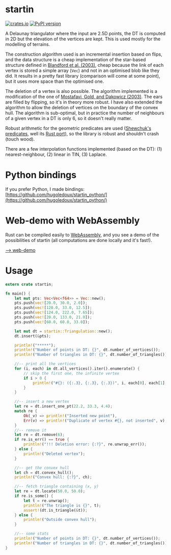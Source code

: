 # startin

[![crates.io](https://img.shields.io/crates/v/startin.svg)](https://crates.io/crates/startin)
[![PyPI version](https://badge.fury.io/py/startin.svg)](https://badge.fury.io/py/startin)

A Delaunay triangulator where the input are 2.5D points, the DT is computed in 2D but the elevation of the vertices are kept.
This is used mostly for the modelling of terrains.

The construction algorithm used is an incremental insertion based on flips, and the data structure is a cheap implementation of the star-based structure defined in [Blandford et al. (2003)](https://citeseerx.ist.psu.edu/viewdoc/summary?doi=10.1.1.9.6823), cheap because the link of each vertex is stored a simple array (`Vec`) and not in an optimised blob like they did.
It results in a pretty fast library (comparison will come at some point), but it uses more space than the optimised one.

The deletion of a vertex is also possible. The algorithm implemented is a modification of the one of [Mostafavi, Gold, and Dakowicz (2003)](https://doi.org/10.1016/S0098-3004(03)00017-7). The ears are filled by flipping, so it's in theory more robust. I have also extended the algorithm to allow the deletion of vertices on the boundary of the convex hull. The algorithm is sub-optimal, but in practice the number of neighbours of a given vertex in a DT is only 6, so it doesn't really matter.

Robust arithmetic for the geometric predicates are used ([Shewchuk's predicates](https://www.cs.cmu.edu/~quake/robust.html), well its [Rust port](https://github.com/Stoeoef/spade/blob/master/src/exactpred.rs)), so the library is robust and shouldn't crash (touch wood). 

There are a few interpolation functions implemented (based on the DT): (1) nearest-neighbour, (2) linear in TIN, (3) Laplace.

# Python bindings

If you prefer Python, I made bindings: [https://github.com/hugoledoux/startin_python/](https://github.com/hugoledoux/startin_python/)


# Web-demo with WebAssembly

Rust can be compiled easily to [WebAssembly](https://www.rust-lang.org/what/wasm), and you see a demo of the possibilities of startin (all computations are done locally and it's fast!).

[--> web-demo](https://hugoledoux.github.io/startin_wasm/www/dist/)



# Usage

```rust
extern crate startin;

fn main() {
    let mut pts: Vec<Vec<f64>> = Vec::new();
    pts.push(vec![20.0, 30.0, 2.0]);
    pts.push(vec![120.0, 33.0, 12.5]);
    pts.push(vec![124.0, 222.0, 7.65]);
    pts.push(vec![20.0, 133.0, 21.0]);
    pts.push(vec![60.0, 60.0, 33.0]);

    let mut dt = startin::Triangulation::new();
    dt.insert(&pts);

    println!("*****");
    println!("Number of points in DT: {}", dt.number_of_vertices());
    println!("Number of triangles in DT: {}", dt.number_of_triangles());

    //-- print all the vertices
    for (i, each) in dt.all_vertices().iter().enumerate() {
        // skip the first one, the infinite vertex
        if i > 0 {
            println!("#{}: ({:.3}, {:.3}, {:.3})", i, each[0], each[1], each[2]);
        }
    }

    //-- insert a new vertex
    let re = dt.insert_one_pt(22.2, 33.3, 4.4);
    match re {
        Ok(_v) => println!("Inserted new point"),
        Err(v) => println!("Duplicate of vertex #{}, not inserted", v),
    }
    //-- remove it
    let re = dt.remove(6);
    if re.is_err() == true {
        println!("!!! Deletion error: {:?}", re.unwrap_err());
    } else {
        println!("Deleted vertex");
    }

    //-- get the convex hull
    let ch = dt.convex_hull();
    println!("Convex hull: {:?}", ch);

    //-- fetch triangle containing (x, y)
    let re = dt.locate(50.0, 50.0);
    if re.is_some() {
        let t = re.unwrap();
        println!("The triangle is {}", t);
        assert!(dt.is_triangle(&t));
    } else {
        println!("Outside convex hull");
    }

    //-- some stats
    println!("Number of points in DT: {}", dt.number_of_vertices());
    println!("Number of triangles in DT: {}", dt.number_of_triangles());
}
```
